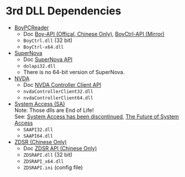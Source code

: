 # 3rd DLL Dependencies

- [BoyPCReader][BoyPCReader]
  - Doc [Boy-API (Offical, Chinese Only)][Boy-API],
    [BoyCtrl-API (Mirror)][BoyCtrl-API]
  - `BoyCtrl.dll` (32 bit)
  - `BoyCtrl-x64.dll`
- [SuperNova][SuperNova]
  - Doc [SuperNova API][SuperNova-API]
  - `dolapi32.dll`
  - There is no 64-bit version of SuperNova.
- [NVDA][NVDA]
  - Doc [NVDA Controller Client API][nvdaControllerClient]
  - `nvdaControllerClient32.dll`
  - `nvdaControllerClient64.dll`
- [System Access (SA)][SAAPI]  
  Note: Those dlls are End of Life!  
  See: [System Access has been discontinued][FAQ-SA],
  [The Future of System Access][the-future-of-system-access]
  - `SAAPI32.dll`
  - `SAAPI64.dll`
- [ZDSR (Chinese Only)][ZDSR]
  - Doc [ZDSR API (Chinese Only)][ZDSR-API]
  - `ZDSRAPI.dll` (32 bit)
  - `ZDSRAPI_x64.dll`
  - `ZDSRAPI.ini` (config file)

[BoyPCReader]: http://www.bjbyhd.com/Byyt
[Boy-API]: http://sd.bjbyhd.com/post/40
[BoyCtrl-API]: https://github.com/sig-a11y/BoyCtrl-API
[SuperNova]: https://yourdolphin.com/SuperNova
[SuperNova-API]: https://yourdolphin.com/Developer-Services
[NVDA]: https://github.com/nvaccess/nvda
[nvdaControllerClient]: https://github.com/nvaccess/nvda/blob/master/extras/controllerClient/readme.md
[SAAPI]: https://web.archive.org/web/20231111070911/https://pneumasolutions.com/systemaccess/
[FAQ-SA]: https://web.archive.org/web/20231013192932/https://pneumasolutions.com/faq/faq-system-access/
[the-future-of-system-access]: https://pneumasolutions.com/the-future-of-system-access/
[ZDSR]: https://www.zdsr.com/
[ZDSR-API]: https://www.zdsr.com/docs/api/zdsr-api/
